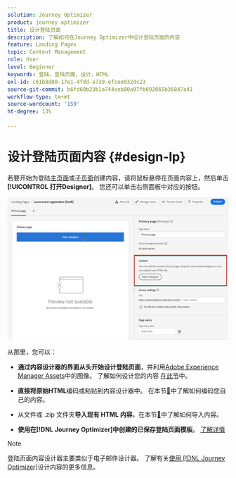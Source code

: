 ```yaml
---
solution: Journey Optimizer
product: journey optimizer
title: 设计登陆页面
description: 了解如何在Journey Optimizer中设计登陆页面的内容
feature: Landing Pages
topic: Content Management
role: User
level: Beginner
keywords: 登陆，登陆页面，设计，HTML
exl-id: c61b8d80-17e1-4fdd-a739-efcee032dc23
source-git-commit: b6fd60b23b1a744ceb80a97fb092065b36847a41
workflow-type: tm+mt
source-wordcount: '159'
ht-degree: 13%

---
```


# 设计登陆页面内容 {#design-lp}

若要开始为登陆[主页面](create-lp.md#configure-primary-page)或[子页面](create-lp.md#configure-subpages)创建内容，请将鼠标悬停在页面内容上，然后单击&#x200B;**[!UICONTROL 打开Designer]**。 您还可以单击右侧面板中对应的按钮。

![](assets/lp_open-designer.png)

从那里，您可以：

* **通过内容设计器的界面从头开始设计登陆页面**，并利用[Adobe Experience Manager Assets](../integrations/assets.md)中的图像。 了解如何设计您的内容<!--or use built-in templates--> [在此节](../email/content-from-scratch.md)中。

* **直接将原始HTML**&#x200B;编码或粘贴到内容设计器中。 在本节[&#128279;](../email/code-content.md)中了解如何编码您自己的内容。

* 从文件或 .zip 文件夹&#x200B;**导入现有 HTML 内容**。在本节[&#128279;](../email/existing-content.md)中了解如何导入内容。

* **使用在[!DNL Journey Optimizer]中创建的已保存登陆页面模板**。 [了解详情](lp-templates.md)

>[!NOTE]
>
>登陆页面内容设计器主要类似于电子邮件设计器。 了解有关[使用 [!DNL Journey Optimizer]](../email/get-started-email-design.md)设计内容的更多信息。
